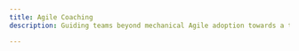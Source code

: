 ```yaml
---
title: Agile Coaching
description: Guiding teams beyond mechanical Agile adoption towards a true Agile ethos of value-driven delivery.

---
```


